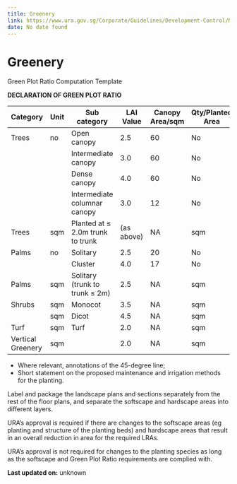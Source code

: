 ```yaml
---
title: Greenery
link: https://www.ura.gov.sg/Corporate/Guidelines/Development-Control/Non-Residential/EI/Greenery
date: No date found
---
```


# Greenery

Green Plot Ratio Computation Template

**DECLARATION OF GREEN PLOT RATIO**

| Category | Unit | Sub category | LAI Value | Canopy Area/sqm | Qty/Planted Area | Leaf Area |
|----------|------|--------------|-----------|-----------------|------------------|-----------|
| Trees    | no   | Open canopy  | 2.5       | 60              | No               |           |
|          |      | Intermediate canopy | 3.0 | 60              | No               |           |
|          |      | Dense canopy | 4.0       | 60              | No               |           |
|          |      | Intermediate columnar canopy | 3.0 | 12     | No               |           |
| Trees    | sqm  | Planted at ≤ 2.0m trunk to trunk | (as above) | NA | sqm |           |
| Palms    | no   | Solitary      | 2.5       | 20              | No               |           |
|          |      | Cluster       | 4.0       | 17              | No               |           |
| Palms    | sqm  | Solitary (trunk to trunk ≤ 2m) | 2.5   | NA              | sqm              |           |
| Shrubs   | sqm  | Monocot       | 3.5       | NA              | sqm              |           |
|          | sqm  | Dicot         | 4.5       | NA              | sqm              |           |
| Turf     | sqm  | Turf          | 2.0       | NA              | sqm              |           |
| Vertical Greenery | sqm |             | 2.0       | NA              | sqm              |           |

- Where relevant, annotations of the 45-degree line;
- Short statement on the proposed maintenance and irrigation methods for the planting.

Label and package the landscape plans and sections separately from the rest of the floor plans, and separate the softscape and hardscape areas into different layers.

URA’s approval is required if there are changes to the softscape areas (eg planting and structure of the planting beds) and hardscape areas that result in an overall reduction in area for the required LRAs.

URA’s approval is not required for changes to the planting species as long as the softscape and Green Plot Ratio requirements are complied with.

**Last updated on:** unknown
